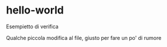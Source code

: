 # hello-world
Esempietto di verifica

Qualche piccola modifica al file, giusto per fare un po' di rumore
